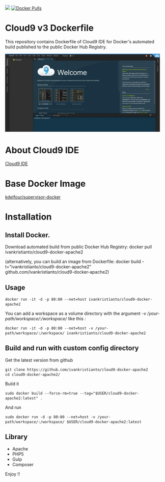 [![](https://imagelayers.io/badge/ivankristianto/cloud9-docker-apache2:latest.svg)](https://imagelayers.io/?images=ivankristianto/cloud9-docker-apache2:latest 'Get your own badge on imagelayers.io')
[![Docker Pulls](https://img.shields.io/docker/pulls/ivankristianto/cloud9-docker-apache2.svg?maxAge=2592000)]()

Cloud9 v3 Dockerfile
=============

This repository contains Dockerfile of Cloud9 IDE for Docker's automated build published to the public Docker Hub Registry.

![Alt text](screenshot.jpg "Cloud9 Workspaces")

# About Cloud9 IDE
[Cloud9 IDE](https://c9.io/)

# Base Docker Image
[kdelfour/supervisor-docker](https://registry.hub.docker.com/u/kdelfour/supervisor-docker/)

# Installation

## Install Docker.

Download automated build from public Docker Hub Registry: docker pull ivankristianto/cloud9-docker-apache2

(alternatively, you can build an image from Dockerfile: docker build -t="ivankristianto/cloud9-docker-apache2" github.com/ivankristianto/cloud9-docker-apache2)

## Usage

    docker run -it -d -p 80:80 --net=host ivankristianto/cloud9-docker-apache2
    
You can add a workspace as a volume directory with the argument *-v /your-path/workspace/:/workspace/* like this :

    docker run -it -d -p 80:80 --net=host -v /your-path/workspace/:/workspace/ ivankristianto/cloud9-docker-apache2
    
## Build and run with custom config directory

Get the latest version from github

    git clone https://github.com/ivankristianto/cloud9-docker-apache2
    cd cloud9-docker-apache2/

Build it

    sudo docker build --force-rm=true --tag="$USER/cloud9-docker-apache2:latest" .
    
And run

    sudo docker run -d -p 80:80 --net=host -v /your-path/workspace/:/workspace/ $USER/cloud9-docker-apache2:latest

## Library

* Apache
* PHP5
* Gulp
* Composer

Enjoy !!    
